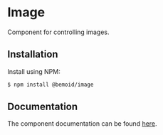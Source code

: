 # Image

Component for controlling images.

## Installation

Install using NPM:

```bash
$ npm install @bemoid/image
```

## Documentation

The component documentation can be found [here](//bemoid.org/docs/image).

